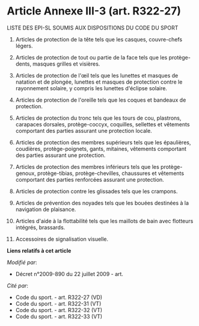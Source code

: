 # Article Annexe III-3 (art. R322-27)

LISTE DES EPI-SL SOUMIS AUX DISPOSITIONS DU CODE DU SPORT 

1. Articles de protection de la tête tels que les casques, couvre-chefs légers. 

2. Articles de protection de tout ou partie de la face tels que les protège-dents, masques grilles et visières. 

3. Articles de protection de l'œil tels que les lunettes et masques de natation et de plongée, lunettes et masques de
protection contre le rayonnement solaire, y compris les lunettes d'éclipse solaire. 

4. Articles de protection de l'oreille tels que les coques et bandeaux de protection. 

5. Articles de protection du tronc tels que les tours de cou, plastrons, carapaces dorsales, protège-coccyx, coquilles,
sellettes et vêtements comportant des parties assurant une protection locale. 

6. Articles de protection des membres supérieurs tels que les épaulières, coudières, protège-poignets, gants, mitaines,
vêtements comportant des parties assurant une protection. 

7. Articles de protection des membres inférieurs tels que les protège-genoux, protège-tibias, protège-chevilles, chaussures
et vêtements comportant des parties renforcées assurant une protection. 

8. Articles de protection contre les glissades tels que les crampons. 

9. Articles de prévention des noyades tels que les bouées destinées à la navigation de plaisance. 

10. Articles d'aide à la flottabilité tels que les maillots de bain avec flotteurs intégrés, brassards. 

11. Accessoires de signalisation visuelle.

**Liens relatifs à cet article**

_Modifié par_:

  - Décret n°2009-890 du 22 juillet 2009 - art.

_Cité par_:

  - Code du sport. - art. R322-27 (VD)
  - Code du sport. - art. R322-31 (VT)
  - Code du sport. - art. R322-32 (VT)
  - Code du sport. - art. R322-33 (VT)

